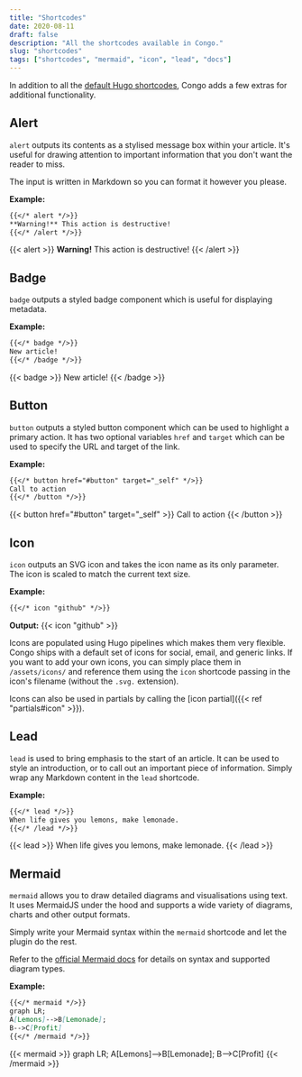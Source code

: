 ```yaml
---
title: "Shortcodes"
date: 2020-08-11
draft: false
description: "All the shortcodes available in Congo."
slug: "shortcodes"
tags: ["shortcodes", "mermaid", "icon", "lead", "docs"]
---
```


In addition to all the [default Hugo shortcodes](https://gohugo.io/content-management/shortcodes/), Congo adds a few extras for additional functionality.

## Alert

`alert` outputs its contents as a stylised message box within your article. It's useful for drawing attention to important information that you don't want the reader to miss.

The input is written in Markdown so you can format it however you please.

**Example:**

```md
{{</* alert */>}}
**Warning!** This action is destructive!
{{</* /alert */>}}
```

{{< alert >}}
**Warning!** This action is destructive!
{{< /alert >}}

## Badge

`badge` outputs a styled badge component which is useful for displaying metadata.

**Example:**

```md
{{</* badge */>}}
New article!
{{</* /badge */>}}
```

{{< badge >}}
New article!
{{< /badge >}}

## Button

`button` outputs a styled button component which can be used to highlight a primary action. It has two optional variables `href` and `target` which can be used to specify the URL and target of the link.

**Example:**

```md
{{</* button href="#button" target="_self" */>}}
Call to action
{{</* /button */>}}
```

{{< button href="#button" target="_self" >}}
Call to action
{{< /button >}}

## Icon

`icon` outputs an SVG icon and takes the icon name as its only parameter. The icon is scaled to match the current text size.

**Example:**

```md
{{</* icon "github" */>}}
```

**Output:** {{< icon "github" >}}

Icons are populated using Hugo pipelines which makes them very flexible. Congo ships with a default set of icons for social, email, and generic links. If you want to add your own icons, you can simply place them in `/assets/icons/` and reference them using the `icon` shortcode passing in the icon's filename (without the `.svg.` extension).

Icons can also be used in partials by calling the [icon partial]({{< ref "partials#icon" >}}).

## Lead

`lead` is used to bring emphasis to the start of an article. It can be used to style an introduction, or to call out an important piece of information. Simply wrap any Markdown content in the `lead` shortcode.

**Example:**

```md
{{</* lead */>}}
When life gives you lemons, make lemonade.
{{</* /lead */>}}
```

{{< lead >}}
When life gives you lemons, make lemonade.
{{< /lead >}}

## Mermaid

`mermaid` allows you to draw detailed diagrams and visualisations using text. It uses MermaidJS under the hood and supports a wide variety of diagrams, charts and other output formats.

Simply write your Mermaid syntax within the `mermaid` shortcode and let the plugin do the rest.

Refer to the [official Mermaid docs](https://mermaid-js.github.io/) for details on syntax and supported diagram types.

**Example:**

```md
{{</* mermaid */>}}
graph LR;
A[Lemons]-->B[Lemonade];
B-->C[Profit]
{{</* /mermaid */>}}
```

{{< mermaid >}}
graph LR;
A[Lemons]-->B[Lemonade];
B-->C[Profit]
{{< /mermaid >}}

